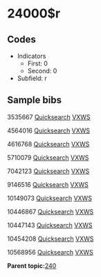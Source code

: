 # 24000$r

## Codes

-   Indicators
    -   First: 0
    -   Second: 0
-   Subfield: r

## Sample bibs

3535667 [Quicksearch](https://search.library.yale.edu/catalog/3535667) [VXWS](http://prodorbis.library.yale.edu:7014/vxws/GetHoldingsService?bibId=3535667)

4564016 [Quicksearch](https://search.library.yale.edu/catalog/4564016) [VXWS](http://prodorbis.library.yale.edu:7014/vxws/GetHoldingsService?bibId=4564016)

4616768 [Quicksearch](https://search.library.yale.edu/catalog/4616768) [VXWS](http://prodorbis.library.yale.edu:7014/vxws/GetHoldingsService?bibId=4616768)

5710079 [Quicksearch](https://search.library.yale.edu/catalog/5710079) [VXWS](http://prodorbis.library.yale.edu:7014/vxws/GetHoldingsService?bibId=5710079)

7042123 [Quicksearch](https://search.library.yale.edu/catalog/7042123) [VXWS](http://prodorbis.library.yale.edu:7014/vxws/GetHoldingsService?bibId=7042123)

9146516 [Quicksearch](https://search.library.yale.edu/catalog/9146516) [VXWS](http://prodorbis.library.yale.edu:7014/vxws/GetHoldingsService?bibId=9146516)

10149073 [Quicksearch](https://search.library.yale.edu/catalog/10149073) [VXWS](http://prodorbis.library.yale.edu:7014/vxws/GetHoldingsService?bibId=10149073)

10446867 [Quicksearch](https://search.library.yale.edu/catalog/10446867) [VXWS](http://prodorbis.library.yale.edu:7014/vxws/GetHoldingsService?bibId=10446867)

10447143 [Quicksearch](https://search.library.yale.edu/catalog/10447143) [VXWS](http://prodorbis.library.yale.edu:7014/vxws/GetHoldingsService?bibId=10447143)

10454208 [Quicksearch](https://search.library.yale.edu/catalog/10454208) [VXWS](http://prodorbis.library.yale.edu:7014/vxws/GetHoldingsService?bibId=10454208)

10568956 [Quicksearch](https://search.library.yale.edu/catalog/10568956) [VXWS](http://prodorbis.library.yale.edu:7014/vxws/GetHoldingsService?bibId=10568956)

**Parent topic:**[240](../../tags/240/240.md)

